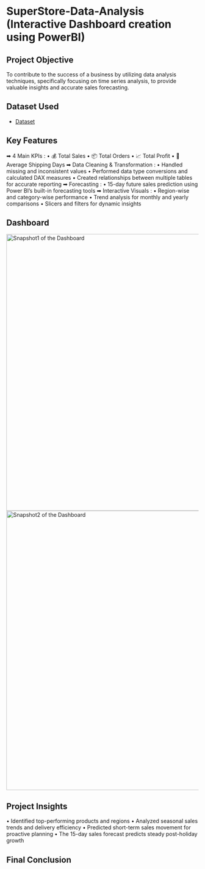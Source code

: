 # SuperStore-Data-Analysis (Interactive Dashboard creation using PowerBI)
## Project Objective 
To contribute to the success of a business by utilizing data analysis techniques, specifically focusing on time series analysis, to provide valuable insights and accurate sales forecasting.
## Dataset Used
- <a href="https://github.com/Sriansh158/SuperStore_Sales_Dashboard/blob/main/SuperStore%20Sales%20DataSet.xlsx">Dataset</a>
## Key Features
➡ 4 Main KPIs :
• 💰 Total Sales
• 📦 Total Orders
• 📈 Total Profit
• 🚚 Average Shipping Days
➡ Data Cleaning & Transformation :
• Handled missing and inconsistent values
• Performed data type conversions and calculated DAX measures
• Created relationships between multiple tables for accurate reporting
➡ Forecasting :
• 15-day future sales prediction using Power BI’s built-in forecasting tools
➡ Interactive Visuals :
• Region-wise and category-wise performance
• Trend analysis for monthly and yearly comparisons
• Slicers and filters for dynamic insights
## Dashboard
<img width="1306" height="724" alt="Snapshot1 of the Dashboard" src="https://github.com/user-attachments/assets/7a5e1280-b752-4e37-a3dd-9986f6f3cba1" />
<img width="1310" height="731" alt="Snapshot2 of the Dashboard" src="https://github.com/user-attachments/assets/e050d808-8100-455a-ad5a-8b161c4b1d65" />

## Project Insights
• Identified top-performing products and regions
• Analyzed seasonal sales trends and delivery efficiency
• Predicted short-term sales movement for proactive planning 
• The 15-day sales forecast predicts steady post-holiday growth
## Final Conclusion
